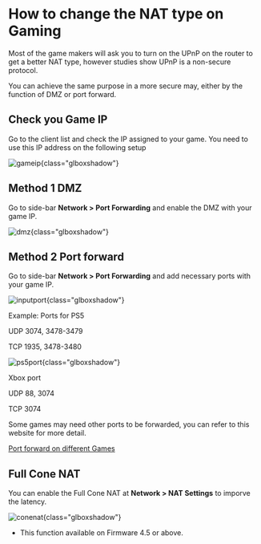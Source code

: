 # How to change the NAT type on Gaming

Most of the game makers will ask you to turn on the UPnP on the router to get a better NAT type, however studies show UPnP is a non-secure protocol.

You can achieve the same purpose in a more secure may, either by the function of DMZ or port forward.

## Check you Game IP

Go to the client list and check the IP assigned to your game. You need to use this IP address on the following setup

![gameip](https://static.gl-inet.com/docs/router/en/4/tutorials/gamling/gameip.png){class="glboxshadow"}

## Method 1 DMZ

Go to side-bar **Network > Port Forwarding** and enable the DMZ with your game IP.

![dmz](https://static.gl-inet.com/docs/router/en/4/tutorials/gamling/dmzgame.png){class="glboxshadow"}

## Method 2 Port forward

Go to side-bar **Network > Port Forwarding** and add necessary ports with your game IP.

![inputport](https://static.gl-inet.com/docs/router/en/4/tutorials/gamling/inputport.png){class="glboxshadow"}

Example: Ports for PS5

UDP 3074, 3478-3479

TCP 1935, 3478-3480


![ps5port](https://static.gl-inet.com/docs/router/en/4/tutorials/gamling/ps5port.png){class="glboxshadow"}

Xbox port

UDP 88, 3074

TCP 3074

Some games may need other ports to be forwarded, you can refer to this website for more detail.

[Port forward on different Games](https://portforward.com/games/)

## Full Cone NAT

You can enable the Full Cone NAT at **Network > NAT Settings** to imporve the latency.

![conenat](https://static.gl-inet.com/docs/router/en/4/tutorials/gamling/conenat.png){class="glboxshadow"}

* This function available on Firmware 4.5 or above.
